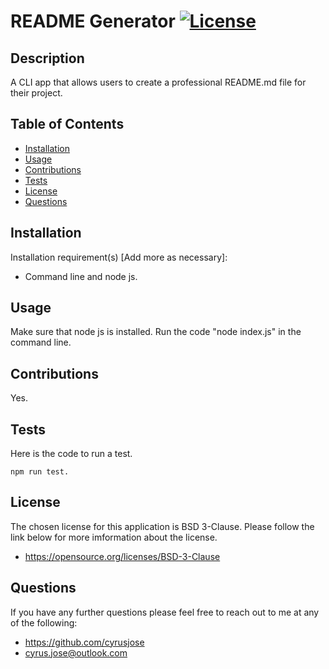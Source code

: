 # README Generator   [![License](https://img.shields.io/badge/License-BSD%203--Clause-blue.svg)](https://opensource.org/licenses/BSD-3-Clause)
 ## Description
 A CLI app that allows users to create a professional README.md file for their project.
 ## Table of Contents
 <!--ts-->
  * [Installation](#Installation)
  * [Usage](#Usage)
  * [Contributions](#Contributions)
  * [Tests](#Tests)
  * [License](#License)
  * [Questions](#Questions)
 <!--te-->
 ## Installation
 Installation requirement(s) [Add more as necessary]: 
 * Command line and node js.
 ## Usage
 Make sure that node js is installed. Run the code "node index.js" in the command line.
 ## Contributions
 Yes.
 ## Tests
 Here is the code to run a test.
 ```
 npm run test.
 ```
 ## License
 The chosen license for this application is BSD 3-Clause. Please follow the link below for more imformation about the license.
 * https://opensource.org/licenses/BSD-3-Clause
 ## Questions
 If you have any further questions please feel free to reach out to me at any of the following: 

 * https://github.com/cyrusjose
 * cyrus.jose@outlook.com
